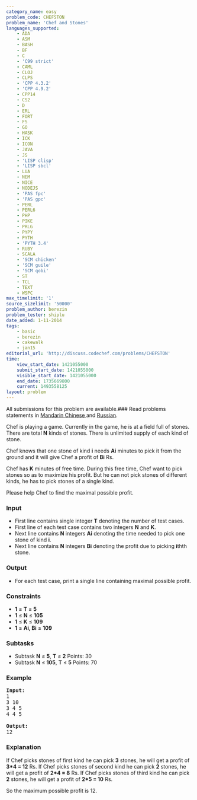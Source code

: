 ```yaml
---
category_name: easy
problem_code: CHEFSTON
problem_name: 'Chef and Stones'
languages_supported:
    - ADA
    - ASM
    - BASH
    - BF
    - C
    - 'C99 strict'
    - CAML
    - CLOJ
    - CLPS
    - 'CPP 4.3.2'
    - 'CPP 4.9.2'
    - CPP14
    - CS2
    - D
    - ERL
    - FORT
    - FS
    - GO
    - HASK
    - ICK
    - ICON
    - JAVA
    - JS
    - 'LISP clisp'
    - 'LISP sbcl'
    - LUA
    - NEM
    - NICE
    - NODEJS
    - 'PAS fpc'
    - 'PAS gpc'
    - PERL
    - PERL6
    - PHP
    - PIKE
    - PRLG
    - PYPY
    - PYTH
    - 'PYTH 3.4'
    - RUBY
    - SCALA
    - 'SCM chicken'
    - 'SCM guile'
    - 'SCM qobi'
    - ST
    - TCL
    - TEXT
    - WSPC
max_timelimit: '1'
source_sizelimit: '50000'
problem_author: berezin
problem_tester: shiplu
date_added: 1-11-2014
tags:
    - basic
    - berezin
    - cakewalk
    - jan15
editorial_url: 'http://discuss.codechef.com/problems/CHEFSTON'
time:
    view_start_date: 1421055000
    submit_start_date: 1421055000
    visible_start_date: 1421055000
    end_date: 1735669800
    current: 1493558125
layout: problem
---
```

All submissions for this problem are available.###  Read problems statements in [Mandarin Chinese ](http://www.codechef.com/download/translated/JAN15/mandarin/CHEFSTON.pdf) and [Russian](http://www.codechef.com/download/translated/JAN15/russian/CHEFSTON.pdf).

Chef is playing a game. Currently in the game, he is at a field full of stones. There are total **N** kinds of
stones. There is unlimited supply of each kind of stone.

Chef knows that one stone of kind **i** needs **Ai** minutes to pick it from the ground and it will give Chef a profit of
**Bi** Rs.

Chef has **K** minutes of free time. During this free time, Chef want to pick stones so as to maximize his profit.
But he can not pick stones of different kinds, he has to pick stones of a single kind.

Please help Chef to find the maximal possible profit.

### Input

- First line contains single integer **T** denoting the number of test cases.
- First line of each test case contains two integers **N** and **K**.
- Next line contains **N** integers **Ai** denoting the time needed to pick one stone of kind **i**.
- Next line contains **N** integers **Bi** denoting the profit due to picking **i**thth stone.

### Output

- For each test case, print a single line containing maximal possible profit.

### Constraints

- **1** ≤ **T** ≤ **5**
- **1** ≤ **N** ≤ **105**
- **1** ≤ **K** ≤ **109**
- **1** ≤ **Ai, Bi** ≤ **109**

### Subtasks

- Subtask **N** ≤ **5**, **T** ≤ **2** Points: 30
- Subtask **N** ≤ **105**, **T** ≤ **5** Points: 70

### Example

<pre><b>Input:</b>
1
3 10
3 4 5
4 4 5

<b>Output:</b>
12
</pre>
### Explanation

If Chef picks stones of first kind he can pick **3** stones, he will get a profit of **3\*4 = 12** Rs. 
If Chef picks stones of second kind he can pick **2** stones, he will get a profit of **2\*4 = 8** Rs. 
If Chef picks stones of third kind he can pick **2** stones, he will get a profit of **2\*5 = 10** Rs.

So the maximum possible profit is 12.
